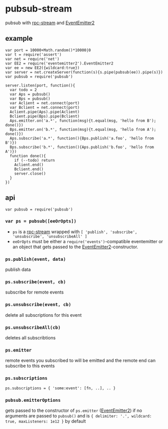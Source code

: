 # pubsub-stream

pubsub with [rpc-stream] and [EventEmitter2]

[rpc-stream]: https://github.com/dominictarr/rpc-stream
[EventEmitter2]: https://github.com/hij1nx/EventEmitter2

## example

```
var port = 10000+Math.random()*10000|0
var t = require('assert')
var net = require('net')
var EE2 = require('eventemitter2').EventEmitter2
var ee = new EE2({wildcard:true})
var server = net.createServer(function(s){s.pipe(pubsub(ee)).pipe(s)})
var pubsub = require('pubsub')

server.listen(port, function(){
  var todo = 2
  var Aps = pubsub()
  var Bps = pubsub()
  var Aclient = net.connect(port)
  var Bclient = net.connect(port)
  Aclient.pipe(Aps).pipe(Aclient)
  Bclient.pipe(Bps).pipe(Bclient)
  Aps.emitter.on('a.*', function(msg){t.equal(msg, 'hello from B'); done()})
  Bps.emitter.on('b.*', function(msg){t.equal(msg, 'hello from A'); done()})
  Aps.subscribe('a.*', function(){Bps.publish('a.foo', 'hello from B')})
  Bps.subscribe('b.*', function(){Aps.publish('b.foo', 'hello from A')})
  function done(){
    if (--todo) return
    Aclient.end()
    Bclient.end()
    server.close()
  }
})
```

## api

```
var pubsub = require('pubsub')
```

### `var ps = pubsub([eeOrOpts])`

* `ps` is a [rpc-stream] wrapped with
  `[ 'publish', 'subscribe', 'unsubscribe', 'unsubscribeAll' ]`
* `eeOrOpts` must be either a `require('events')`-compatible eventemitter or
  an object that gets passed to the [EventEmitter2]-constructor.

### `ps.publish(event, data)`

publish data

### `ps.subscribe(event, cb)`

subscribe for remote events

### `ps.unsubscribe(event, cb)`

delete all subscriptions for this event

### `ps.unsubscribeAll(cb)`

deletes all subscribtions

### `ps.emitter`

remote events you subscribed to will be emitted and the remote end can
subscribe to this events

### `ps.subscriptions`

```
ps.subscriptions = { 'some:event': [fn, ..], .. }
```

### `pubsub.emitterOptions`

gets passed to the constructor of `ps.emitter` ([EventEmitter2]) if
no arguments are passed to `pubsub()` and is
`{ delimiter: '.', wildcard: true, maxListeners: 1e12 }` by default

